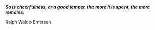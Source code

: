 _**So is cheerfulness, or a good temper, the more it is spent, the more remains.**_

Ralph Waldo Emerson